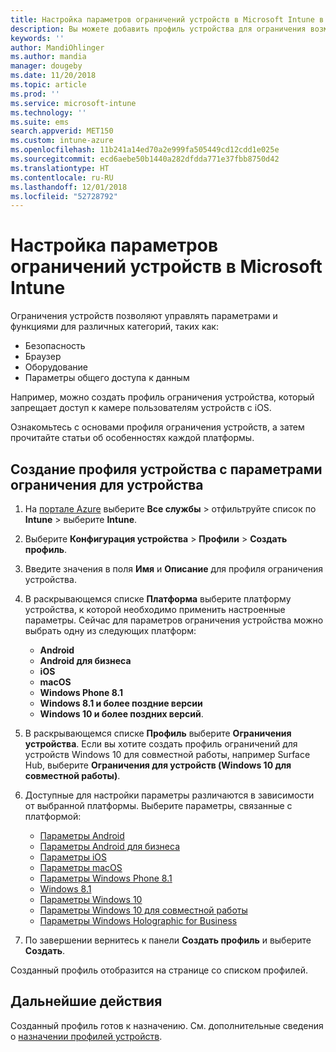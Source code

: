 ```yaml
---
title: Настройка параметров ограничений устройств в Microsoft Intune в Azure | Документы Майкрософт
description: Вы можете добавить профиль устройства для ограничения возможностей на устройствах Android, macOS, iOS, Windows Phone и Windows 10 в Microsoft Intune.
keywords: ''
author: MandiOhlinger
ms.author: mandia
manager: dougeby
ms.date: 11/20/2018
ms.topic: article
ms.prod: ''
ms.service: microsoft-intune
ms.technology: ''
ms.suite: ems
search.appverid: MET150
ms.custom: intune-azure
ms.openlocfilehash: 11b241a14ed70a2e999fa505449cd12cdd1e025e
ms.sourcegitcommit: ecd6aebe50b1440a282dfdda771e37fbb8750d42
ms.translationtype: HT
ms.contentlocale: ru-RU
ms.lasthandoff: 12/01/2018
ms.locfileid: "52728792"
---
```

# <a name="configure-device-restriction-settings-in-microsoft-intune"></a>Настройка параметров ограничений устройств в Microsoft Intune

Ограничения устройств позволяют управлять параметрами и функциями для различных категорий, таких как:
- Безопасность
- Браузер
- Оборудование
- Параметры общего доступа к данным

Например, можно создать профиль ограничения устройства, который запрещает доступ к камере пользователям устройств с iOS.

Ознакомьтесь с основами профиля ограничения устройств, а затем прочитайте статьи об особенностях каждой платформы.

## <a name="create-a-device-profile-containing-device-restriction-settings"></a>Создание профиля устройства с параметрами ограничения для устройства

1. На [портале Azure](https://portal.azure.com) выберите **Все службы** > отфильтруйте список по **Intune** > выберите **Intune**.
2. Выберите **Конфигурация устройства** > **Профили** > **Создать профиль**.
3. Введите значения в поля **Имя** и **Описание** для профиля ограничения устройства.
4. В раскрывающемся списке **Платформа** выберите платформу устройства, к которой необходимо применить настроенные параметры. Сейчас для параметров ограничения устройства можно выбрать одну из следующих платформ:

    - **Android**
    - **Android для бизнеса**
    - **iOS**
    - **macOS**
    - **Windows Phone 8.1**
    - **Windows 8.1 и более поздние версии**
    - **Windows 10 и более поздних версий**.

5. В раскрывающемся списке **Профиль** выберите **Ограничения устройства**. Если вы хотите создать профиль ограничений для устройств Windows 10 для совместной работы, например Surface Hub, выберите **Ограничения для устройств (Windows 10 для совместной работы)**.
6. Доступные для настройки параметры различаются в зависимости от выбранной платформы. Выберите параметры, связанные с платформой:

    - [Параметры Android](device-restrictions-android.md)
    - [Параметры Android для бизнеса](device-restrictions-android-for-work.md)
    - [Параметры iOS](device-restrictions-ios.md)
    - [Параметры macOS](device-restrictions-macos.md)
    - [Параметры Windows Phone 8.1](device-restrictions-windows-phone-8-1.md)
    - [Windows 8.1](device-restrictions-windows-8-1.md)
    - [Параметры Windows 10](device-restrictions-windows-10.md)
    - [Параметры Windows 10 для совместной работы](device-restrictions-windows-10-teams.md)
    - [Параметры Windows Holographic for Business](device-restrictions-windows-holographic.md)

7. По завершении вернитесь к панели **Создать профиль** и выберите **Создать**.

Созданный профиль отобразится на странице со списком профилей. 

## <a name="next-step"></a>Дальнейшие действия

Созданный профиль готов к назначению. См. дополнительные сведения о [назначении профилей устройств](device-profile-assign.md). 

<!--  Removing image as part of design review; retaining source until we known the disposition.

## Example of device restriction settings

In this high-level example, you'll create a device restriction policy that blocks the use of the built-in camera app on Android devices.

![How to disable the camera on Android devices](./media/disable-android-camera.png)

-->
